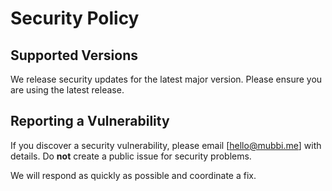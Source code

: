 # Security Policy

## Supported Versions
We release security updates for the latest major version. Please ensure you are using the latest release.

## Reporting a Vulnerability
If you discover a security vulnerability, please email [hello@mubbi.me] with details. Do **not** create a public issue for security problems.

We will respond as quickly as possible and coordinate a fix.
